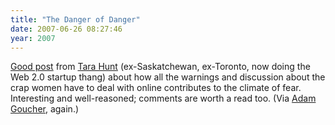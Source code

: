 ```yaml
---
title: "The Danger of Danger"
date: 2007-06-26 08:27:46
year: 2007
---
```

<a href="http://www.horsepigcow.com/2007/06/13/the-insidious-danger-of-danger/">Good post</a> from <a href="http://www.horsepigcow.com/">Tara Hunt</a> (ex-Saskatchewan, ex-Toronto, now doing the Web 2.0 startup thang) about how all the warnings and discussion about the crap women have to deal with online contributes to the climate of fear.  Interesting and well-reasoned; comments are worth a read too.  (Via <a href="http://www.ninjatactics.com">Adam Goucher</a>, again.)
